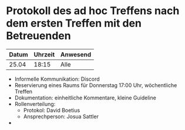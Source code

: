 # Protokoll des ad hoc Treffens nach dem ersten Treffen mit den Betreuenden

Datum | Uhrzeit | Anwesend
------|---------|---------
25.04 | 18:15   | Alle

 - Informelle Kommunikation: Discord
 - Reservierung eines Raums für Donnerstag 17:00 Uhr, wöchentliche Treffen
 - Dokumentation: einheitliche Kommentare, kleine Guideline
 - Rollenverteilung:
   * Protokol: David Boetius
   * Ansprechperson: Josua Sattler
 -
